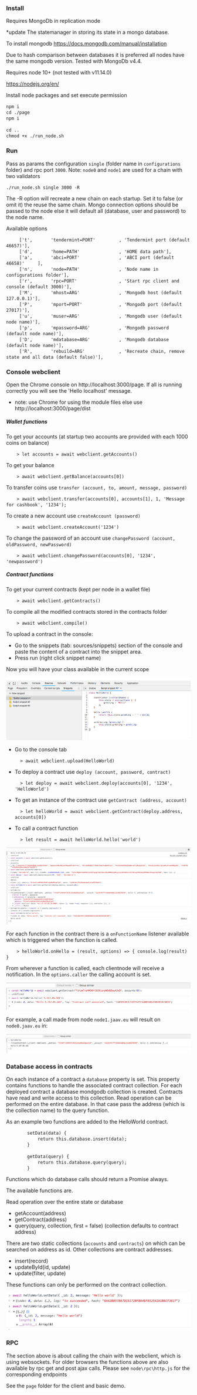 ### Install

Requires MongoDb in replication mode

*update The statemanager in storing its state in a mongo database. 

To install mongodb https://docs.mongodb.com/manual/installation

Due to hash comparison between databases it is preferred all nodes have the same mongodb version. Tested with MongoDb v4.4.

Requires node 10+ (not tested with v11.14.0)

https://nodejs.org/en/

Install node packages and set execute permission

    npm i
    cd ./page
    npm i

    cd ..
    chmod +x ./run_node.sh

### Run

Pass as params the configuration `single` (folder name in `configurations` folder) and rpc port `3000`. Note: `node0` and `node1` are used for a chain with two validators

    ./run_node.sh single 3000 -R
    
The -R option will recreate a new chain on each startup. Set it to false (or omit it) the reuse the same chain. Mongo connection options should be passed 
to the node else it will default all (database, user and password) to the node name.

Available options 

```
     ['t',       'tendermint=PORT'         , 'Tendermint port (default 46657)'],
     ['d',       'home=PATH'               , 'HOME data path'],
     ['a',       'abci=PORT'               , 'ABCI port (default 46658)'     ],
     ['n',       'node=PATH'               , 'Node name in configurations folder'],
     ['r',       'rpc=PORT'                , 'Start rpc client and console (default 3000)'],
     ['M',       'mhost=ARG'               , 'Mongodb host (default 127.0.0.1)'],
     ['P',       'mport=PORT'              , 'Mongodb port (default 27017)'],
     ['u',       'muser=ARG'               , 'Mongodb user (default node name)'],
     ['p',       'mpassword=ARG'           , 'Mongodb password (default node name)'],
     ['D',       'mdatabase=ARG'           , 'Mongodb database (default node name)'],
     ['R',       'rebuild=ARG'             , 'Recreate chain, remove state and all data (default false)'],
```

### Console webclient

Open the Chrome console on http://localhost:3000/page. If all is running correctly you will see the 'Hello localhost' message.

* note: use Chrome for using the module files else use http://localhost:3000/page/dist

##### Wallet functions

 To get your accounts (at startup two accounts are provided with each 1000 coins on balance)

        > let accounts = await webclient.getAccounts()

 To get your balance

        > await webclient.getBalance(accounts[0])

 To transfer coins use `transfer (account, to, amount, message, password)`

        > await webclient.transfer(accounts[0], accounts[1], 1, 'Message for cashbook', '1234');

 To create a new account use `createAccount (password)`

        > await webclient.createAccount('1234')

 To change the password of an account use `changePassword (account, oldPassword, newPassword)`

        > await webclient.changePassword(accounts[0], '1234', 'newpassword')

##### Contract functions

 To get your current contracts (kept per node in a wallet file)

        > await webclient.getContracts()

 To compile all the modified contracts stored in the contracts folder

        > await webclient.compile()

 To upload a contract in the console:

- Go to the snippets (tab: sources/snippets) section of the console and paste the content of a contract into the snippet area.
- Press run (right click snippet name)

 Now you will have your class available in the current scope

![Alt text](page/images/create_helloworld.png?raw=true "Create contract")

- Go to the console tab

        > await webclient.upload(HelloWorld)

- To deploy a contract use `deploy (account, password, contract)`

        > let deploy = await webclient.deploy(accounts[0], '1234', 'HelloWorld')

- To get an instance of the contract use `getContract (address, account)`

        > let helloWorld = await webclient.getContract(deploy.address, accounts[0])

- To call a contract function

        > let result = await helloWorld.hello('world')

![Alt text](page/images/deploy_helloworld.png?raw=true "Deploy contract")

 For each function in the contract there is a `onFunctionName` listener available which is triggered when the function is called.

        > helloWorld.onHello = (result, options) => { console.log(result) }

 From wherever a function is called, each clientnode will receive a notification. In the `options.caller` the calling account is set.

![Alt text](page/images/call_helloworld.png?raw=true "Call and get contract")

For example, a call made from node `node1.jaav.eu` will result on `node0.jaav.eu` in:

![Alt text](page/images/receive_call_helloworld.png?raw=true "Receive notification from contract")

### Database access in contracts

On each instance of a contract a `database` property is set. This property contains functions to handle the associated contract collection. 
For each deployed contract a database mondgodb collection is created. Contracts have read and write access to this collection. Read operation can
be performed on the entire database. In that case pass the address (which is the collection name) to the query function.

As an example two functions are added to the HelloWorld contract.
```
        setData(data) {
            return this.database.insert(data);
        }
    
        getData(query) {
            return this.database.query(query);
        }
```

Functions which do database calls should return a Promise always. 

The available functions are. 

Read operation over the entire state or database

- getAccount(address)
- getContract(address)
- query(query, collection, first = false) (collection defaults to contract address)

There are two static collections (`accounts` and `contracts`) on which can be searched on address as id. Other collections are contract addresses.

- insert(record)
- updateById(id, update)
- update(filter, update) 

These functions can only be performed on the contract collection.   

![Alt text](page/images/setdata_helloworld.png?raw=true")

### RPC

The section above is about calling the chain with the webclient, which is using websockets. For older browsers the functions above
 are also available by rpc get and post ajax calls. Please see `node\rpc\http.js` for the corresponding endpoints

See the `page` folder for the client and basic demo.
